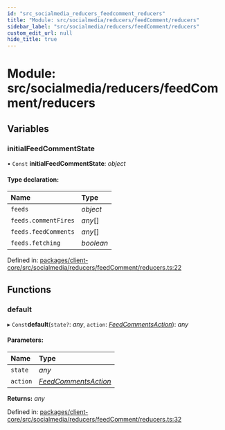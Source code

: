 ```yaml
---
id: "src_socialmedia_reducers_feedcomment_reducers"
title: "Module: src/socialmedia/reducers/feedComment/reducers"
sidebar_label: "src/socialmedia/reducers/feedComment/reducers"
custom_edit_url: null
hide_title: true
---
```


# Module: src/socialmedia/reducers/feedComment/reducers

## Variables

### initialFeedCommentState

• `Const` **initialFeedCommentState**: *object*

#### Type declaration:

| Name | Type |
| :------ | :------ |
| `feeds` | *object* |
| `feeds.commentFires` | *any*[] |
| `feeds.feedComments` | *any*[] |
| `feeds.fetching` | *boolean* |

Defined in: [packages/client-core/src/socialmedia/reducers/feedComment/reducers.ts:22](https://github.com/xr3ngine/xr3ngine/blob/2d83606b6/packages/client-core/src/socialmedia/reducers/feedComment/reducers.ts#L22)

## Functions

### default

▸ `Const`**default**(`state?`: *any*, `action`: [*FeedCommentsAction*](src_socialmedia_reducers_feedcomment_actions.md#feedcommentsaction)): *any*

#### Parameters:

| Name | Type |
| :------ | :------ |
| `state` | *any* |
| `action` | [*FeedCommentsAction*](src_socialmedia_reducers_feedcomment_actions.md#feedcommentsaction) |

**Returns:** *any*

Defined in: [packages/client-core/src/socialmedia/reducers/feedComment/reducers.ts:32](https://github.com/xr3ngine/xr3ngine/blob/2d83606b6/packages/client-core/src/socialmedia/reducers/feedComment/reducers.ts#L32)
